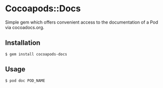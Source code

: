 # Cocoapods::Docs

Simple gem which offers convenient access to the documentation of a Pod via
cocoadocs.org.

## Installation

    $ gem install cocoapods-docs

## Usage

    $ pod doc POD_NAME
